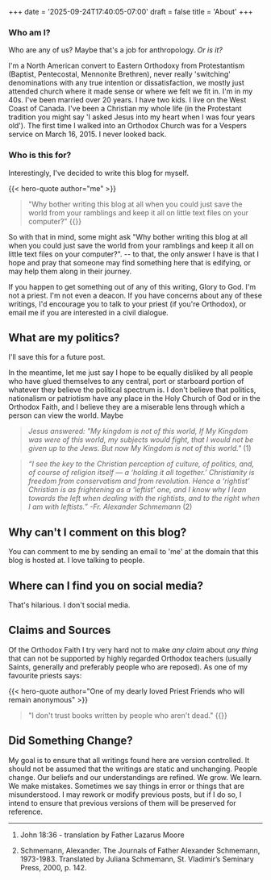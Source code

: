 +++
date = '2025-09-24T17:40:05-07:00'
draft = false
title = 'About'
+++

### Who am I?
Who are any of us? Maybe that's a job for anthropology. _Or is it?_

I'm a North American convert to Eastern Orthodoxy from Protestantism (Baptist, Pentecostal, Mennonite Brethren), never really 'switching' denominations with any true intention or dissatisfaction, we mostly just attended church where it made sense or where we felt we fit in. I'm in my 40s. I've been married over 20 years. I have two kids. I live on the West Coast of Canada. I've been a Christian my whole life (in the Protestant tradition you might say 'I asked Jesus into my heart when I was four years old'). The first time I walked into an Orthodox Church was for a Vespers service on March 16, 2015. I never looked back.

### Who is this for?
Interestingly, I've decided to write this blog for myself. 

{{< hero-quote author="me" >}}
> "Why bother writing this blog at all when you could just save the world from your ramblings and keep it all on little text files on your computer?"
{{</hero-quote>}}

So with that in mind, some might ask "Why bother writing this blog at all when you could just save the world from your ramblings and keep it all on little text files on your computer?". -- to that, the only answer I have is that I hope and pray that someone may find something here that is edifying, or may help them along in their journey.

 If you happen to get something out of any of this writing, Glory to God. I'm not a priest. I'm not even a deacon. If you have concerns about any of these writings, I'd encourage you to talk to your priest (if you're Orthodox), or email me if you are interested in a civil dialogue.

## What are my politics?
I'll save this for a future post.

In the meantime, let me just say I hope to be equally disliked by all people who have glued themselves to any central, port or starboard portion of whatever they believe the political spectrum is. I don't believe that politics, nationalism or patriotism have any place in the Holy Church of God or in the Orthodox Faith, and I believe they are a miserable lens through which a person can view the world. Maybe 

> _Jesus answered: "My kingdom is not of this world, If My Kingdom was were of this world, my subjects would fight, that I would not be given up to the Jews. But now My Kingdom is not of this world."_ (1)


> _“I see the key to the Christian perception of culture, of politics, and, of course of religion itself — a ‘holding it all together.’ Christianity is freedom from conservatism and from revolution. Hence a ‘rightist’ Christian is as frightening as a ‘leftist’ one, and I know why I lean towards the left when dealing with the rightists, and to the right when I am with leftists.” -Fr. Alexander Schmemann_ (2)

## Why can't I comment on this blog?

You can comment to me by sending an email to 'me' at the domain that this blog is hosted at. I love talking to people.

## Where can I find you on social media?

That's hilarious. I don't social media.

## Claims and Sources
Of the Orthodox Faith I try very hard not to make _any claim_ about _any thing_ that can not be supported by highly regarded Orthodox teachers (usually Saints, generally and preferably people who are reposed). As one of my favourite priests says:

{{< hero-quote author="One of my dearly loved Priest Friends who will remain anonymous" >}}
> "I don't trust books written by people who aren't dead."
{{</hero-quote>}}

## Did Something Change?

My goal is to ensure that all writings found here are version controlled. It should not be assumed that the writings are static and unchanging. People change. Our beliefs and our understandings are refined. We grow. We learn. We make mistakes. Sometimes we say things in error or things that are misunderstood. I may rework or modify previous posts, but if I do so, I intend to ensure that previous versions of them will be preserved for reference. 

---

1. John 18:36 - translation by Father Lazarus Moore

2. Schmemann, Alexander. The Journals of Father Alexander Schmemann, 1973-1983. Translated by Juliana Schmemann, St. Vladimir’s Seminary Press, 2000, p. 142.